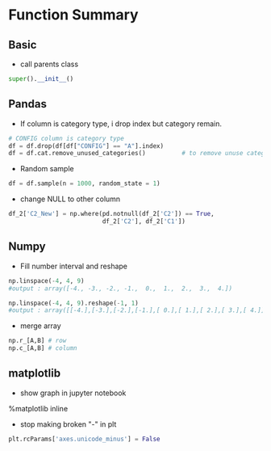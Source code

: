 # Function Summary

## Basic

* call parents class

```python
super().__init__()
```

## Pandas

* If column is category type, i drop index but category remain.

```python
# CONFIG column is category type
df = df.drop(df[df["CONFIG"] == "A"].index)
df = df.cat.remove_unused_categories()          # to remove unuse category
```

* Random sample

```python
df = df.sample(n = 1000, random_state = 1) 
```
* change NULL to other column

```python
df_2['C2_New'] = np.where(pd.notnull(df_2['C2']) == True, 
                          df_2['C2'], df_2['C1'])
```

## Numpy

* Fill number interval and reshape

```python
np.linspace(-4, 4, 9)
#output : array([-4., -3., -2., -1.,  0.,  1.,  2.,  3.,  4.])

np.linspace(-4, 4, 9).reshape(-1, 1)
#output : array([[-4.],[-3.],[-2.],[-1.],[ 0.],[ 1.],[ 2.],[ 3.],[ 4.]])

```

* merge array
```python
np.r_[A,B] # row
np.c_[A,B] # column
```

## matplotlib

* show graph in jupyter notebook

%matplotlib inline

* stop making broken "-" in plt 
```python
plt.rcParams['axes.unicode_minus'] = False
```

